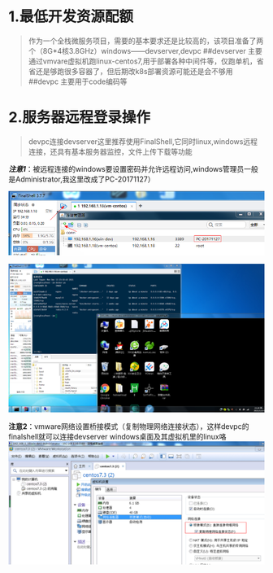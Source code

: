 # 1.最低开发资源配额
> 作为一个全栈微服务项目，需要的基本要求还是比较高的，该项目准备了两个（8G*4核3.8GHz）windows——devserver,devpc
##devserver
> 主要通过vmvare虚拟机跑linux-centos7,用于部署各种中间件等，仅跑单机，省省还是够跑很多容器了，但后期改k8s部署资源可能还是会不够用
##devpc
> 主要用于code编码等 
# 2.服务器远程登录操作
> devpc连接devserver这里推荐使用FinalShell,它同时linux,windows远程连接，还具有基本服务器监控，文件上传下载等功能

***注意1***：被远程连接的windows要设置密码并允许远程访问,windows管理员一般是Administrator,我这里改成了PC-20171127）

![](../doc-resource/finalshell-conn.png)

![](../doc-resource/finalshell.png)

**注意2**：vmware网络设置桥接模式（复制物理网络连接状态），这样devpc的finalshell就可以连接devserver windows桌面及其虚拟机里的linux咯
![](../doc-resource/vmvare-setting.png)






